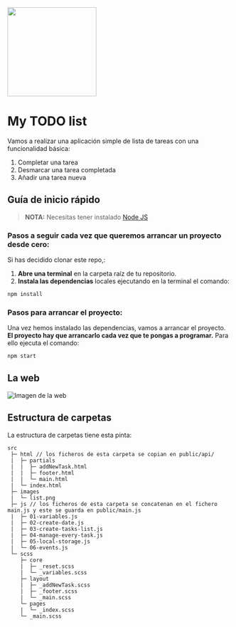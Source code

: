 <img src="https://media.giphy.com/media/H4iCOH5qHMP6qwIRGF/giphy.gif" width="200">

# My TODO list

Vamos a realizar una aplicación simple de lista de tareas con una funcionalidad básica:

1. Completar una tarea 
1. Desmarcar una tarea completada 
1. Añadir una tarea nueva

## Guía de inicio rápido

> **NOTA:** Necesitas tener instalado [Node JS](https://nodejs.org/)

### Pasos a seguir cada vez que queremos arrancar un proyecto desde cero:

Si has decidido clonar este repo,:
1. **Abre una terminal** en la carpeta raíz de tu repositorio.
1. **Instala las dependencias** locales ejecutando en la terminal el comando:

```bash
npm install
```

### Pasos para arrancar el proyecto:

Una vez hemos instalado las dependencias, vamos a arrancar el proyecto. **El proyecto hay que arrancarlo cada vez que te pongas a programar.** Para ello ejecuta el comando:

```bash
npm start
```

## La web

![Imagen de la web](https://i.ibb.co/QMDzd8C/Captura-de-pantalla-2021-02-08-a-las-19-45-05.png")

## Estructura de carpetas

La estructura de carpetas tiene esta pinta:

```
src
 ├─ html // los ficheros de esta carpeta se copian en public/api/
 |  ├─ partials
 |  |  ├─ addNewTask.html
 |  |  ├─ footer.html
 |  |  └─ main.html
 |  └─ index.html
 ├─ images
 |  └─ list.png
 ├─ js // los ficheros de esta carpeta se concatenan en el fichero main.js y este se guarda en public/main.js
 |  ├─ 01-variables.js
 |  ├─ 02-create-date.js
 |  ├─ 03-create-tasks-list.js
 |  ├─ 04-manage-every-task.js
 |  ├─ 05-local-storage.js
 |  └─ 06-events.js
 └─ scss
    ├─ core
    |  ├─ _reset.scss
    |  └─ _variables.scss
    ├─ layout
    |  ├─ _addNewTask.scss
    |  ├─ _footer.scss
    |  └─ _main.scss
    └─ pages
    |  └─ _index.scss
    └─ _main.scss
 
```

